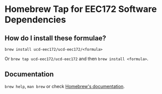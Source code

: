 # Homebrew Tap for EEC172 Software Dependencies

## How do I install these formulae?

`brew install ucd-eec172/ucd-eec172/<formula>`

Or `brew tap ucd-eec172/ucd-eec172` and then `brew install <formula>`.

## Documentation

`brew help`, `man brew` or check [Homebrew's documentation](https://docs.brew.sh).
